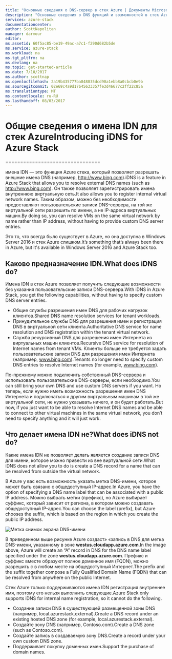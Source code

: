 ```yaml
---
title: "Основные сведения о DNS-сервер в стек Azure | Документы Microsoft"
description: "Основные сведения о DNS функций и возможностей в стек Azure"
services: azure-stack
documentationcenter: 
author: ScottNapolitan
manager: darmour
editor: 
ms.assetid: 60f5ac85-be19-49ac-a7c1-f290d682b5de
ms.service: azure-stack
ms.workload: na
ms.tgt_pltfrm: na
ms.devlang: na
ms.topic: get-started-article
ms.date: 7/10/2017
ms.author: scottnap
ms.openlocfilehash: 2a19b435777ba848835dcd90a1ebb8a0cbcb0e9b
ms.sourcegitcommit: 02e69c4a9d17645633357fe3d46677c2ff22c85a
ms.translationtype: MT
ms.contentlocale: ru-RU
ms.lasthandoff: 08/03/2017
---
```

# <a name="introducing-idns-for-azure-stack"></a><span data-ttu-id="93e7f-103">Общие сведения о имена IDN для стек Azure</span><span class="sxs-lookup"><span data-stu-id="93e7f-103">Introducing iDNS for Azure Stack</span></span>
================================

<span data-ttu-id="93e7f-104">имена IDN — это функция Azure стека, который позволяет разрешать внешние имена DNS (например, http://www.bing.com).</span><span class="sxs-lookup"><span data-stu-id="93e7f-104">iDNS is a feature in Azure Stack that allows you to resolve external DNS names (such as http://www.bing.com).</span></span>
<span data-ttu-id="93e7f-105">Он также позволяет зарегистрировать имена внутреннюю виртуальную сеть.</span><span class="sxs-lookup"><span data-stu-id="93e7f-105">It also allows you to register internal virtual network names.</span></span> <span data-ttu-id="93e7f-106">Таким образом, можно без необходимости предоставляют пользовательские записи DNS-сервера, на той же виртуальной сети разрешить по имени, а не IP-адреса виртуальных машин.</span><span class="sxs-lookup"><span data-stu-id="93e7f-106">By doing so, you can resolve VMs on the same virtual network by name rather than IP address, without having to provide custom DNS server entries.</span></span>

<span data-ttu-id="93e7f-107">Это то, что всегда было существует в Azure, но она доступна в Windows Server 2016 и стек Azure слишком.</span><span class="sxs-lookup"><span data-stu-id="93e7f-107">It’s something that’s always been there in Azure, but it's available in Windows Server 2016 and Azure Stack too.</span></span>

## <a name="what-does-idns-do"></a><span data-ttu-id="93e7f-108">Каково предназначение IDN.</span><span class="sxs-lookup"><span data-stu-id="93e7f-108">What does iDNS do?</span></span>
<span data-ttu-id="93e7f-109">Имена IDN в стек Azure позволяет получить следующие возможности без указания пользовательские записи DNS-сервера.</span><span class="sxs-lookup"><span data-stu-id="93e7f-109">With iDNS in Azure Stack, you get the following capabilities, without having to specify custom DNS server entries.</span></span>

* <span data-ttu-id="93e7f-110">Общие службы разрешения имен DNS для рабочих нагрузок клиентов.</span><span class="sxs-lookup"><span data-stu-id="93e7f-110">Shared DNS name resolution services for tenant workloads.</span></span>
* <span data-ttu-id="93e7f-111">Принудительное службы DNS для разрешения имен и регистрация DNS в виртуальной сети клиента.</span><span class="sxs-lookup"><span data-stu-id="93e7f-111">Authoritative DNS service for name resolution and DNS registration within the tenant virtual network.</span></span>
* <span data-ttu-id="93e7f-112">Служба рекурсивный DNS для разрешения имен Интернета из виртуальных машин клиентов.</span><span class="sxs-lookup"><span data-stu-id="93e7f-112">Recursive DNS service for resolution of Internet names from tenant VMs.</span></span> <span data-ttu-id="93e7f-113">Клиенты больше не требуется задать пользовательские записи DNS для разрешения имен Интернета (например, www.bing.com).</span><span class="sxs-lookup"><span data-stu-id="93e7f-113">Tenants no longer need to specify custom DNS entries to resolve Internet names (for example, www.bing.com).</span></span>

<span data-ttu-id="93e7f-114">По-прежнему можно подключить собственный DNS-сервера и использовать пользовательские DNS-серверы, если необходимо.</span><span class="sxs-lookup"><span data-stu-id="93e7f-114">You can still bring your own DNS and use custom DNS servers if you want.</span></span> <span data-ttu-id="93e7f-115">Но теперь, если нужно иметь возможность разрешения имен DNS Интернета и подключаться к другим виртуальным машинам в той же виртуальной сети, не нужно указывать ничего, и он будет работать.</span><span class="sxs-lookup"><span data-stu-id="93e7f-115">But now, if you just want to be able to resolve Internet DNS names and be able to connect to other virtual machines in the same virtual network, you don’t need to specify anything and it will just work.</span></span>

## <a name="what-does-idns-not-do"></a><span data-ttu-id="93e7f-116">Что делает имена IDN не?</span><span class="sxs-lookup"><span data-stu-id="93e7f-116">What does iDNS not do?</span></span>
<span data-ttu-id="93e7f-117">Какие имена IDN не позволяет делать является создание записи DNS для имени, которое можно привести из вне виртуальной сети.</span><span class="sxs-lookup"><span data-stu-id="93e7f-117">What iDNS does not allow you to do is create a DNS record for a name that can be resolved from outside the virtual network.</span></span>

<span data-ttu-id="93e7f-118">В Azure у вас есть возможность указать метка DNS-имени, которое может быть связано с общедоступный IP-адрес.</span><span class="sxs-lookup"><span data-stu-id="93e7f-118">In Azure, you have the option of specifying a DNS name label that can be associated with a public IP address.</span></span> <span data-ttu-id="93e7f-119">Можно выбрать метки (префикс), но Azure выбирает суффикс, который зависит от региона, в котором можно создавать общедоступный IP-адрес.</span><span class="sxs-lookup"><span data-stu-id="93e7f-119">You can choose the label (prefix), but Azure chooses the suffix, which is based on the region in which you create the public IP address.</span></span>

![Метка снимок экрана DNS-имени](media/azure-stack-understanding-dns-in-tp2/image3.png)

<span data-ttu-id="93e7f-121">В приведенном выше рисунке Azure создаст» «запись в DNS для метка DNS-имени, указанному в зоне **westus.cloudapp.azure.com**.</span><span class="sxs-lookup"><span data-stu-id="93e7f-121">In the image above, Azure will create an “A” record in DNS for the DNS name label specified under the zone **westus.cloudapp.azure.com**.</span></span> <span data-ttu-id="93e7f-122">Префикс и суффикс вместе образуют полное доменное имя (FQDN), можно разрешить с в любом месте на общедоступный Интернет.</span><span class="sxs-lookup"><span data-stu-id="93e7f-122">The prefix and the suffix together compose a Fully Qualified Domain Name (FQDN) that can be resolved from anywhere on the public Internet.</span></span>

<span data-ttu-id="93e7f-123">Стек Azure только поддерживаются имена IDN регистрация внутреннее имя, поэтому его нельзя выполнить следующие.</span><span class="sxs-lookup"><span data-stu-id="93e7f-123">Azure Stack only supports iDNS for internal name registration, so it cannot do the following.</span></span>

* <span data-ttu-id="93e7f-124">Создание записи DNS в существующей размещенной зоны DNS (например, local.azurestack.external).</span><span class="sxs-lookup"><span data-stu-id="93e7f-124">Create a DNS record under an existing hosted DNS zone (for example, local.azurestack.external).</span></span>
* <span data-ttu-id="93e7f-125">Создайте зону DNS (например, Contoso.com).</span><span class="sxs-lookup"><span data-stu-id="93e7f-125">Create a DNS zone (such as Contoso.com).</span></span>
* <span data-ttu-id="93e7f-126">Создайте запись в создаваемую зону DNS.</span><span class="sxs-lookup"><span data-stu-id="93e7f-126">Create a record under your own custom DNS zone.</span></span>
* <span data-ttu-id="93e7f-127">Поддерживает покупку доменных имен.</span><span class="sxs-lookup"><span data-stu-id="93e7f-127">Support the purchase of domain names.</span></span>

